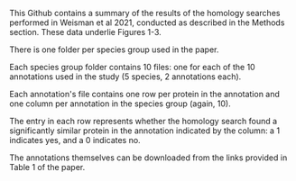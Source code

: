 This Github contains a summary of the results of the homology searches performed in Weisman et al 2021, conducted as described in the Methods section. These data underlie Figures 1-3. 

There is one folder per species group used in the paper. 

Each species group folder contains 10 files: one for each of the 10 annotations used in the study (5 species, 2 annotations each). 

Each annotation's file contains one row per protein in the annotation and one column per annotation in the species group (again, 10). 

The entry in each row represents whether the homology search found a significantly similar protein in the annotation indicated by the column: a 1 indicates yes, and a 0 indicates no. 

The annotations themselves can be downloaded from the links provided in Table 1 of the paper. 
